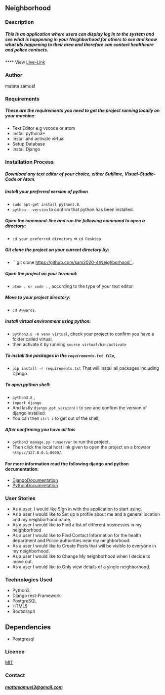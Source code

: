 ## Neighborhood

### Description
##### This is an application where users can display log in to the system and see what is happening in your Neighborhood for others to see and know what ids happening to their area and therefore can contact healthcare and police contacts.
**** View [Live-Link](https://neighborhood001.herokuapp.com/)

### Author
matata samuel

### Requirements
##### These are the requirements you need to get the project running locally on your machine:
  - Text Editor e.g vscode or atom
  - Install python3+
  - Install and activate virtual
  - Setup Database
  - Install Django

### Installation Process
##### Download any text editor of your choice, either Sublime, Visual-Studio-Code or Atom.
##### Install your preferred version of python
  - ```sudo apt-get install python3.8```.
  - ```python --version``` to confirm that python has been installed.
##### Open the command-line and run the following command to open a directory:
  - ```cd your preferred directory``` => ```cd Desktop```
##### Git clone the project on your current directory by:
  - ```git clone https://github.com/sam2020-4/Neighborhood``.
##### Open the project on your terminal:
  - ```atom . or code .``` , according to the type of your text editor.
##### Move to your project directory:
  - ```cd Awwards```.
##### Install virtual environment using python:
  - ```python3.8 -m venv virtual```, check your project to confirm you have a folder called virtual,
  - then activate it by running ```source virtual/bin/activate```
##### To install the packages in the ```requirements.txt file```,
  - ```pip install -r requirements.txt```  That will install all packages including Django.
##### To open python shell:
  - ```python3.8``` ,
  - ```import django```
  - And lastly ```django.get_version()``` to see and confirm the version of django installed.
  - You can then ```ctrl z``` to get out of the shell,
##### After confirming you have all this
  - ```python3 manage.py runserver``` to run the project.
  - Then click the local host link given to open the project on a browser ```http://127.0.0.1:8000/```.


#### For more information read the following django and python documentation:
  - [DjangoDocumentation](https://docs.djangoproject.com/en/1.11/intro/install/)
  - [PythonDocumentation](https://www.python.org/doc/)


### User Stories
- As a user, I would like Sign in with the application to start using.
- As a user I would like to Set up a profile about me and a general location and my neighborhood name.
- As a user I would like to Find a list of different businesses in my neighborhood
- As a user I would like to Find Contact Information for the health department and Police authorities near my neighborhood.
- As a user I would like to Create Posts that will be visible to everyone in my neighborhood.
- As a user I would like to Change My neighborhood when I decide to move out.
- As a user I would like to Only view details of a single neighborhood.

### Technologies Used
- Python3
- Django rest-Framework
- PostgreSQL
- HTML5
- Bootstrap4

## Dependencies
- Postgresql

### Licence
[MIT](LICENSE)

### Contact
##### mattasamuel3@gmail.com
